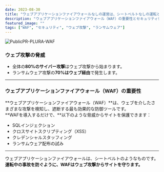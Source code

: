 ```yaml
---
date: 2023-08-30
title: "ウェブアプリケーションファイアウォールなしの運営は、シートベルトなしの運転と同じです"
description: "ウェブアプリケーションファイアウォール（WAF）の重要性とセキュリティ脅威の防止の必要性"
featured_image: ""
tags: ["WAF", "セキュリティ", "ウェブ攻撃", "ランサムウェア"]
---
```


![PublicPR-PLURA-WAF](https://github.com/user-attachments/assets/6c5dee0a-d39a-49ae-a4bc-b30bb12ae770)

### ウェブ攻撃の脅威

- 全体の**80%のサイバー攻撃**はウェブ攻撃から始まります。  
- ランサムウェア攻撃の**70%はウェブ経由**で発生します。

---

### ウェブアプリケーションファイアウォール（WAF）の重要性

**ウェブアプリケーションファイアウォール（WAF）**は、ウェブを介したさまざまな攻撃を検知し、遮断する最も効果的な防御ツールです。  
**WAFを導入するだけで、**以下のような脅威からサイトを保護できます：

- SQLインジェクション  
- クロスサイトスクリプティング（XSS）  
- クレデンシャルスタッフィング  
- ランサムウェア配布の試み  

---

ウェブアプリケーションファイアウォールは、シートベルトのようなものです。  
**運転中の事故を防ぐように、WAFはウェブ攻撃からサイトを守ります。**
